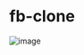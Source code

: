 # fb-clone
![image](https://user-images.githubusercontent.com/89345307/216042511-94c954c4-af30-4a27-ba24-c6191b51dece.png)
